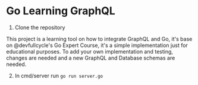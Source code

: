 # Go Learning GraphQL

1. Clone the repository

This project is a learning tool on how to integrate GraphQL and Go, it's base on @devfullcycle's Go Expert Course, it's a simple implementation just for educational purposes. To add your own implementation and testing, changes are needed and a new GraphQL and Database schemas are needed.

2. In cmd/server run ```go run server.go``` 
